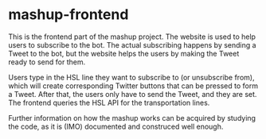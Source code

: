 # mashup-frontend

This is the frontend part of the mashup project. The website is used to help users to subscribe to the bot. The actual subscribing happens by sending a Tweet to the bot, but the website helps the users by making the Tweet ready to send for them.

Users type in the HSL line they want to subscribe to (or unsubscribe from), which will create corresponding Twitter buttons that can be pressed to form a Tweet. After that, the users only have to send the Tweet, and they are set. The frontend queries the HSL API for the transportation lines.

Further information on how the mashup works can be acquired by studying the code, as it is (IMO) documented and construced well enough.
